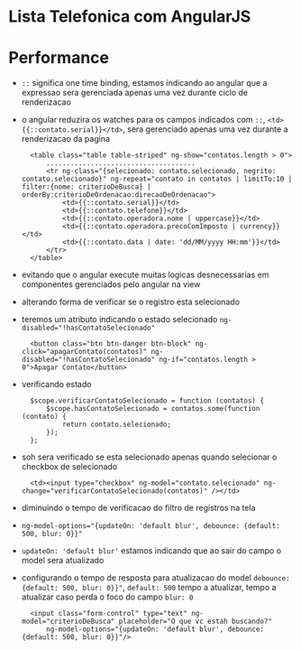 # Lista Telefonica com AngularJS

# Performance

* `::` significa one time binding, estamos indicando ao angular que a expressao sera gerenciada apenas uma vez durante ciclo de renderizacao
* o angular reduzira os watches para os campos indicados com `::`, `<td>{{::contato.serial}}</td>`, sera gerenciado apenas uma vez durante a renderizacao da pagina

        <table class="table table-striped" ng-show="contatos.length > 0">
            .....................................
            <tr ng-class="{selecionado: contato.selecionado, negrito: contato.selecionado}" ng-repeat="contato in contatos | limitTo:10 | filter:{nome: criterioDeBusca} | orderBy:criterioDeOrdenacao:direcaoDeOrdenacao">
                <td>{{::contato.serial}}</td>
                <td>{{::contato.telefone}}</td>
                <td>{{::contato.operadora.nome | uppercase}}</td>
                <td>{{::contato.operadora.precoComImposto | currency}}</td>
                <td>{{::contato.data | date: 'dd/MM/yyyy HH:mm'}}</td>
            </tr>
        </table>
        
* evitando que o angular execute muitas logicas desnecessarias em componentes gerenciados pelo angular na view
* alterando forma de verificar se o registro esta selecionado
* teremos um atributo indicando o estado selecionado `ng-disabled="!hasContatoSelecionado"`

        <button class="btn btn-danger btn-block" ng-click="apagarContato(contatos)" ng-disabled="!hasContatoSelecionado" ng-if="contatos.length > 0">Apagar Contato</button>
        
* verificando estado        

        $scope.verificarContatoSelecionado = function (contatos) {
            $scope.hasContatoSelecionado = contatos.some(function (contato) {
                return contato.selecionado;
            });
        };        
        
* soh sera verificado se esta selecionado apenas quando selecionar o checkbox de selecionado

        <td><input type="checkbox" ng-model="contato.selecionado" ng-change="verificarContatoSelecionado(contatos)" /></td>   

* diminuindo o tempo de verificacao do filtro de registros na tela
* `ng-model-options="{updateOn: 'default blur', debounce: {default: 500, blur: 0}}"`
* `updateOn: 'default blur'` estamos indicando que ao sair do campo o model sera atualizado
* configurando o tempo de resposta para atualizacao do model `debounce: {default: 500, blur: 0}}"`, `default: 500` tempo a atualizar, tempo a atualizar caso perda o foco do campo `blur: 0`

        <input class="form-control" type="text" ng-model="criterioDeBusca" placeholder="O que vc estah buscando?"
            ng-model-options="{updateOn: 'default blur', debounce: {default: 500, blur: 0}}"/>

